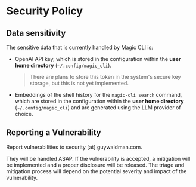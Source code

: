 # Security Policy

## Data sensitivity

The sensitive data that is currently handled by Magic CLI is:

- OpenAI API key, which is stored in the configuration within the **user home directory** (`~/.config/magic_cli`).
  > There are plans to store this token in the system's secure key storage, but this is not yet implemented.
- Embeddings of the shell history for the `magic-cli search` command, which are stored in the configuration within the **user home directory** (`~/.config/magic_cli`) and are generated using the LLM provider of choice.

## Reporting a Vulnerability

Report vulnerabilities to security [at] guywaldman.com.

They will be handled ASAP.
If the vulnerability is accepted, a mitigation will be implemented and a proper disclosure will be released.
The triage and mitigation process will depend on the potential severity and impact of the vulnerability.
